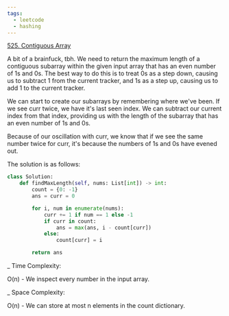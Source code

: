 ```yaml
---
tags:
  - leetcode
  - hashing
---
```


<a href="https://leetcode.com/problems/contiguous-array/">525. Contiguous
Array</a>

A bit of a brainfuck, tbh. We need to return the maximum length of a contiguous
subarray within the given input array that has an even number of 1s and 0s. The
best way to do this is to treat 0s as a step down, causing us to subtract 1 from
the current tracker, and 1s as a step up, causing us to add 1 to the current
tracker.

We can start to create our subarrays by remembering where we've been. If we see
curr twice, we have it's last seen index. We can subtract our current index from
that index, providing us with the length of the subarray that has an even number
of 1s and 0s.

Because of our oscillation with curr, we know that if we see the same number
twice for curr, it's because the numbers of 1s and 0s have evened out.

The solution is as follows:

```python
class Solution:
    def findMaxLength(self, nums: List[int]) -> int:
        count = {0: -1}
        ans = curr = 0

        for i, num in enumerate(nums):
            curr += 1 if num == 1 else -1
            if curr in count:
                ans = max(ans, i - count[curr])
            else:
                count[curr] = i

        return ans
```

\_ Time Complexity:

O(n) - We inspect every number in the input array.

\_ Space Complexity:

O(n) - We can store at most n elements in the count dictionary.
